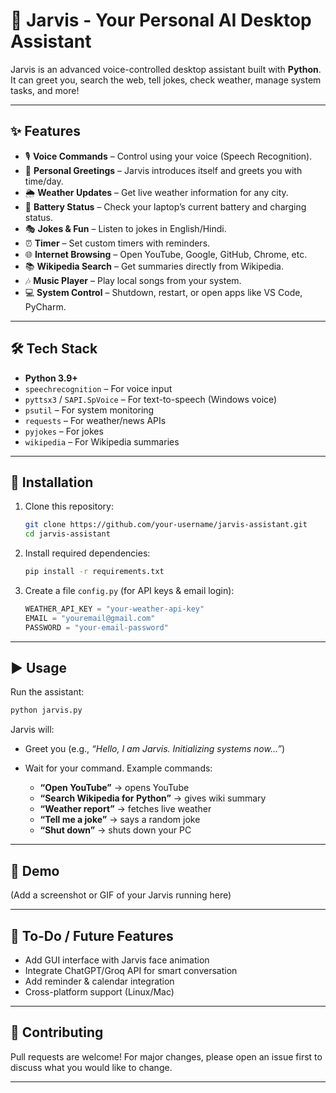 # 🤖 Jarvis - Your Personal AI Desktop Assistant

Jarvis is an advanced voice-controlled desktop assistant built with **Python**.
It can greet you, search the web, tell jokes, check weather, manage system tasks, and more!

---

## ✨ Features

* 🎙️ **Voice Commands** – Control using your voice (Speech Recognition).
* 👋 **Personal Greetings** – Jarvis introduces itself and greets you with time/day.
* 🌦️ **Weather Updates** – Get live weather information for any city.
* 🔋 **Battery Status** – Check your laptop’s current battery and charging status.
* 🎭 **Jokes & Fun** – Listen to jokes in English/Hindi.
* ⏰ **Timer** – Set custom timers with reminders.
* 🌐 **Internet Browsing** – Open YouTube, Google, GitHub, Chrome, etc.
* 📚 **Wikipedia Search** – Get summaries directly from Wikipedia.
* 🎶 **Music Player** – Play local songs from your system.
* 💻 **System Control** – Shutdown, restart, or open apps like VS Code, PyCharm.


---

## 🛠️ Tech Stack

* **Python 3.9+**
* `speechrecognition` – For voice input
* `pyttsx3` / `SAPI.SpVoice` – For text-to-speech (Windows voice)
* `psutil` – For system monitoring
* `requests` – For weather/news APIs
* `pyjokes` – For jokes
* `wikipedia` – For Wikipedia summaries


---

## 🚀 Installation

1. Clone this repository:

   ```bash
   git clone https://github.com/your-username/jarvis-assistant.git
   cd jarvis-assistant
   ```

2. Install required dependencies:

   ```bash
   pip install -r requirements.txt
   ```

3. Create a file `config.py` (for API keys & email login):

   ```python
   WEATHER_API_KEY = "your-weather-api-key"
   EMAIL = "youremail@gmail.com"
   PASSWORD = "your-email-password"
   ```

---

## ▶️ Usage

Run the assistant:

```bash
python jarvis.py
```

Jarvis will:

* Greet you (e.g., *“Hello, I am Jarvis. Initializing systems now…”*)
* Wait for your command. Example commands:

  * **“Open YouTube”** → opens YouTube
  * **“Search Wikipedia for Python”** → gives wiki summary
  * **“Weather report”** → fetches live weather
  * **“Tell me a joke”** → says a random joke
  * **“Shut down”** → shuts down your PC

---

## 📸 Demo

(Add a screenshot or GIF of your Jarvis running here)

---

## 📌 To-Do / Future Features

* Add GUI interface with Jarvis face animation
* Integrate ChatGPT/Groq API for smart conversation
* Add reminder & calendar integration
* Cross-platform support (Linux/Mac)

---

## 🤝 Contributing

Pull requests are welcome! For major changes, please open an issue first to discuss what you would like to change.

---
